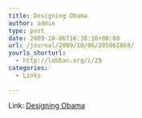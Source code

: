```yaml
---
title: Designing Obama
author: admin
type: post
date: 2009-10-06T16:38:16+00:00
url: /journal/2009/10/06/205961869/
yourls_shorturl:
  - http://lobban.org/i/29
categories:
  - Links

---
```

Link: [Designing Obama][1]

 [1]: http://www.designing-obama.com/